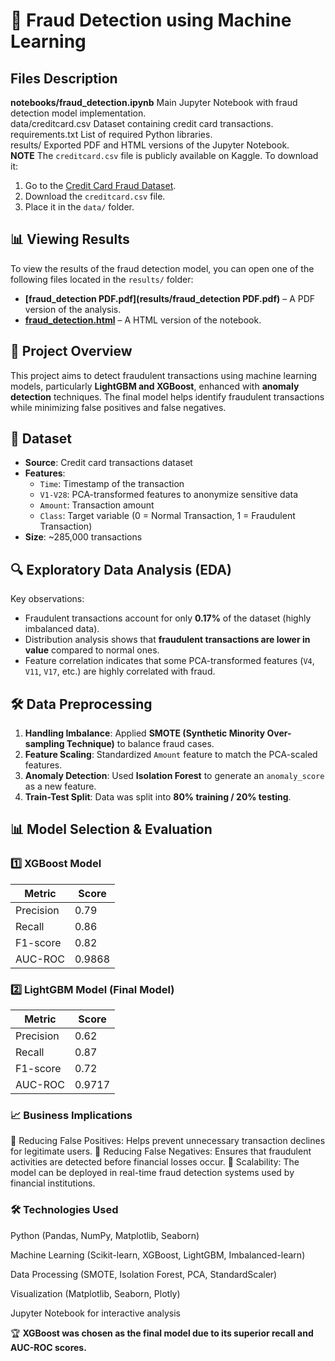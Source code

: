 # 🏦 Fraud Detection using Machine Learning

## Files Description  
**notebooks/fraud_detection.ipynb**	Main Jupyter Notebook with fraud detection model implementation.  
data/creditcard.csv	Dataset containing credit card transactions.  
requirements.txt	List of required Python libraries.  
results/	Exported PDF and HTML versions of the Jupyter Notebook.  
**NOTE** The `creditcard.csv` file is publicly available on Kaggle. To download it:  

1. Go to the [Credit Card Fraud Dataset](https://www.kaggle.com/datasets/mlg-ulb/creditcardfraud/data).  
2. Download the `creditcard.csv` file.  
3. Place it in the `data/` folder.  

## 📊 Viewing Results  
To view the results of the fraud detection model, you can open one of the following files located in the `results/` folder:  

- **[fraud_detection PDF.pdf](results/fraud_detection PDF.pdf)** – A PDF version of the analysis.    
- **[fraud_detection.html](results/fraud_detection.html)** – A HTML version of the notebook.  


## 📌 Project Overview
This project aims to detect fraudulent transactions using machine learning models, particularly **LightGBM and XGBoost**, enhanced with **anomaly detection** techniques. The final model helps identify fraudulent transactions while minimizing false positives and false negatives.

## 📂 Dataset
- **Source**: Credit card transactions dataset
- **Features**:
  - `Time`: Timestamp of the transaction
  - `V1-V28`: PCA-transformed features to anonymize sensitive data
  - `Amount`: Transaction amount
  - `Class`: Target variable (0 = Normal Transaction, 1 = Fraudulent Transaction)
- **Size**: ~285,000 transactions

## 🔍 Exploratory Data Analysis (EDA)
Key observations:
- Fraudulent transactions account for only **0.17%** of the dataset (highly imbalanced data).
- Distribution analysis shows that **fraudulent transactions are lower in value** compared to normal ones.
- Feature correlation indicates that some PCA-transformed features (`V4`, `V11`, `V17`, etc.) are highly correlated with fraud.

## 🛠️ Data Preprocessing
1. **Handling Imbalance**: Applied **SMOTE (Synthetic Minority Over-sampling Technique)** to balance fraud cases.
2. **Feature Scaling**: Standardized `Amount` feature to match the PCA-scaled features.
3. **Anomaly Detection**: Used **Isolation Forest** to generate an `anomaly_score` as a new feature.
4. **Train-Test Split**: Data was split into **80% training / 20% testing**.

## 📊 Model Selection & Evaluation
### **1️⃣ XGBoost Model**
| Metric      | Score  |
|------------|--------|
| Precision  | 0.79   |
| Recall     | 0.86   |
| F1-score   | 0.82   |
| AUC-ROC    | 0.9868 |

### **2️⃣ LightGBM Model** (Final Model)
| Metric      | Score  |
|------------|--------|
| Precision  | 0.62   |
| Recall     | 0.87   |
| F1-score   | 0.72   |
| AUC-ROC    | 0.9717 |

### **📈 Business Implications**

🔹 Reducing False Positives: Helps prevent unnecessary transaction declines for legitimate users.
🔹 Reducing False Negatives: Ensures that fraudulent activities are detected before financial losses occur.
🔹 Scalability: The model can be deployed in real-time fraud detection systems used by financial institutions.

### 🛠️ Technologies Used

Python (Pandas, NumPy, Matplotlib, Seaborn)

Machine Learning (Scikit-learn, XGBoost, LightGBM, Imbalanced-learn)

Data Processing (SMOTE, Isolation Forest, PCA, StandardScaler)

Visualization (Matplotlib, Seaborn, Plotly)

Jupyter Notebook for interactive analysis


🏆 **XGBoost was chosen as the final model due to its superior recall and AUC-ROC scores.**
